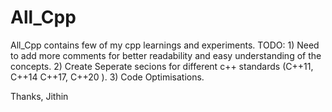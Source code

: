 # All_Cpp

All_Cpp contains few of my cpp learnings and experiments.
TODO: 1) Need to add more comments for better readability and easy understanding of the concepts.
      2) Create Seperate secions for different c++ standards (C++11, C++14 C++17, C++20 ).
      3) Code Optimisations.

Thanks,
Jithin
